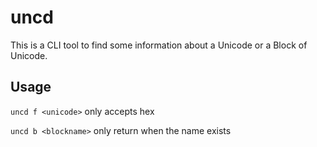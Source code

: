 # uncd

This is a CLI tool to find some information about a Unicode or a Block of Unicode.

## Usage

`uncd f <unicode>` only accepts hex

`uncd b <blockname>` only return when the name exists


